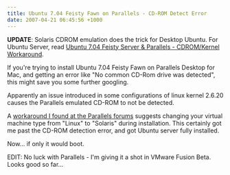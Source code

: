 ```yaml
---
title: Ubuntu 7.04 Feisty Fawn on Parallels - CD-ROM Detect Error
date: 2007-04-21 06:45:56 +1000
---
```

<p><strong>UPDATE</strong>: Solaris CDROM emulation does the trick for Desktop Ubuntu.  For Ubuntu Server, read <a href="http://paul.annesley.cc/articles/2007/05/01/ubuntu-704-feisty-server-parallels-cdromkernel-workaround">Ubuntu 7.04 Feisty Server &amp; Parallels - CDROM/Kernel Workaround</a>.</p>
<p>If you're trying to install Ubuntu 7.04 Feisty Fawn on Parallels Desktop for Mac, and getting an error like "No common CD-Rom drive was detected", this might save you some further googling.</p>
<p>Apparently an issue introduced in some configurations of linux kernel 2.6.20 causes the Parallels emulated CD-ROM to not be detected.</p>
<p>A <a href="http://forum.parallels.com/thread10308.html">workaround I found at the Parallels forums</a> suggests changing your virtual machine type from "Linux" to "Solaris" during installation.  This certainly got me past the CD-ROM detection error, and got Ubuntu server fully installed.</p>
<p>Now... if only it would boot.</p>
<p>EDIT: No luck with Parallels - I'm giving it a shot in VMware Fusion Beta.  Looks good so far...</p>
